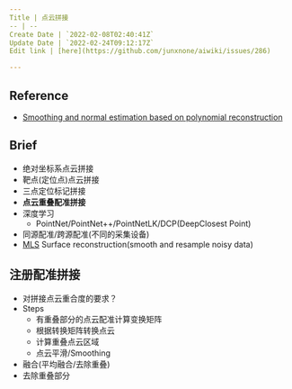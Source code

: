 ```yaml
---
Title | 点云拼接
-- | --
Create Date | `2022-02-08T02:40:41Z`
Update Date | `2022-02-24T09:12:17Z`
Edit link | [here](https://github.com/junxnone/aiwiki/issues/286)

---
```

## Reference

- [Smoothing and normal estimation based on polynomial reconstruction](https://pcl.readthedocs.io/projects/tutorials/en/master/resampling.html)


## Brief
- 绝对坐标系点云拼接
- 靶点(定位点)点云拼接
- 三点定位标记拼接
- **点云重叠配准拼接**
- 深度学习
  - PointNet/PointNet++/PointNetLK/DCP(DeepClosest Point)
- 同源配准/跨源配准(不同的采集设备)
- [MLS](/Moving_Least_Squares) Surface reconstruction(smooth and resample noisy data)

## 注册配准拼接
- 对拼接点云重合度的要求？
- Steps
  - 有重叠部分的点云配准计算变换矩阵
  - 根据转换矩阵转换点云
  - 计算重叠点云区域
  - 点云平滑/Smoothing
- 融合(平均融合/去除重叠)
- 去除重叠部分
